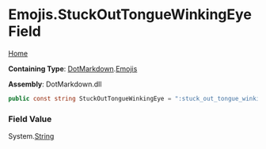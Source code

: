 # Emojis\.StuckOutTongueWinkingEye Field

[Home](../../../README.md)

**Containing Type**: [DotMarkdown](../../README.md)\.[Emojis](../README.md)

**Assembly**: DotMarkdown\.dll

```csharp
public const string StuckOutTongueWinkingEye = ":stuck_out_tongue_winking_eye:"
```

### Field Value

System\.[String](https://docs.microsoft.com/en-us/dotnet/api/system.string)